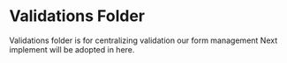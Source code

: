# Validations Folder

Validations folder is for centralizing validation our form management
Next implement will be adopted in here.
